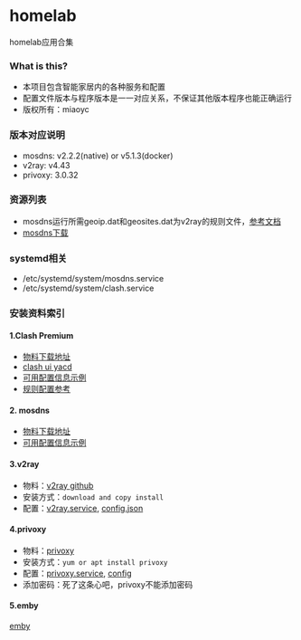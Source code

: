 # homelab
homelab应用合集

### What is this?
- 本项目包含智能家居内的各种服务和配置
- 配置文件版本与程序版本是一一对应关系，不保证其他版本程序也能正确运行
- 版权所有：miaoyc

### 版本对应说明
- mosdns: v2.2.2(native) or v5.1.3(docker)
- v2ray: v4.43
- privoxy: 3.0.32


### 资源列表
- mosdns运行所需geoip.dat和geosites.dat为v2ray的规则文件，[参考文档](https://github.com/Loyalsoldier/v2ray-rules-dat)
- [mosdns下载](https://github.com/IrineSistiana/mosdns/releases)

### systemd相关
- /etc/systemd/system/mosdns.service
- /etc/systemd/system/clash.service  

### 安装资料索引
#### 1.Clash Premium
- [物料下载地址](https://github.com/Dreamacro/clash/releases/tag/premium) 
- [clash ui yacd](clash/yacd.tar.xz)
- [可用配置信息示例](clash)
- [规则配置参考](https://github.com/Loyalsoldier/clash-rules)

#### 2. mosdns
- [物料下载地址](https://github.com/IrineSistiana/mosdns/releases)
- [可用配置信息示例](mosdns)

#### 3.v2ray
- 物料：[v2ray github](https://github.com/v2fly/v2ray-core)
- 安装方式：`download and copy install`
- 配置：[v2ray.service](./v2ray/v2ray.service), [config.json](./v2ray/config.json)

#### 4.privoxy
- 物料：[privoxy](https://www.privoxy.org/sf-download-mirror/)
- 安装方式：`yum or apt install privoxy`
- 配置：[privoxy.service](./privoxy/privoxy.service), [config](./privoxy/config)
- 添加密码：死了这条心吧，privoxy不能添加密码

#### 5.emby
[emby](emby)




